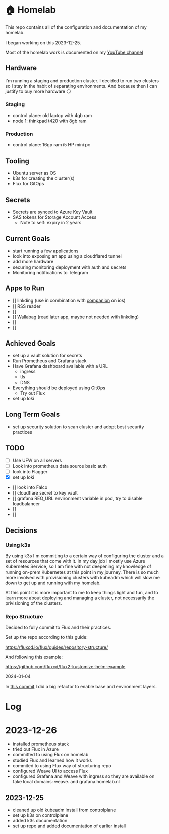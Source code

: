 # 🏠 Homelab

This repo contains all of the configuration and documentation of my homelab.

I began working on this 2023-12-25.

Most of the homelab work is documented on my [YouTube channel](https://www.youtube.com/channel/UCDAck-gFPTrgTx_qp59-bQA)

## Hardware

I'm running a staging and production cluster. I decided to run two clusters so I stay in the habit of separating environments. And because then I can justify to buy more hardware 😏

### Staging

* control plane: old laptop with 4gb ram
* node 1: thinkpad t420 with 8gb ram


### Production

* control plane: 16gp ram i5 HP mini pc

## Tooling

* Ubuntu server as OS
* k3s for creating the cluster(s)
* Flux for GitOps

## Secrets

* Secrets are synced to Azure Key Vault
* SAS tokens for Storage Account Access
  * Note to self: expiry in 2 years


## Current Goals

* start running a few applications
* look into exposing an app using a cloudflared tunnel
* add more hardware
* securing monitoring deployment with auth and secrets
* Monitoring notifications to Telegram

## Apps to Run

* [] linkding (use in combination with [companion](https://github.com/acez/bookmark-companion) on ios)
* [] RSS reader
* [] 
* [] Wallabag (read later app, maybe not needed with linkding)
* [] 
* [] 

## Achieved Goals

* set up a vault solution for secrets
* Run Prometheus and Grafana stack
* Have Grafana dashboard available with a URL
  * ingress
  * tls
  * DNS
* Everything should be deployed using GitOps
  * Try out Flux
* set up loki

## Long Term Goals

* set up security solution to scan cluster and adopt best security practices

## TODO

* [ ] Use UFW on all servers
* [ ] Look into prometheus data source basic auth
* [ ] look into Flagger
* [x] set up loki
* [] look into Falco
* [] cloudflare secret to key vault
* [] grafana REQ_URL environment variable in pod, try to disable loadbalancer
* [] 
* [] 

## Decisions

### Using k3s

By using k3s I'm commiting to a certain way of configuring the cluster and a set of resources that come with it. In my day job I mostly use Azure Kubernetes Service, so I am fine with not deepening my knowledge of running on-prem Kubernetes at this point in my journey. There is so much more involved with provisioning clusters with kubeadm which will slow me down to get up and running with my homelab.

At this point it is more important to me to keep things light and fun, and to learn more about deploying and managing a cluster, not necessarily the privisioning of the clusters.

### Repo Structure

Decided to fully commit to Flux and their practices.

Set up the repo according to this guide:

https://fluxcd.io/flux/guides/repository-structure/

And following this example:

https://github.com/fluxcd/flux2-kustomize-helm-example


2024-01-04

In [this commit](https://github.com/mischavandenburg/homelab/commit/3a65ae4707b633929f89cdc09490595ccfb9470b) I did a big refactor to enable base and environment layers.

# Log

# 2023-12-26

* installed prometheus stack
* tried out Flux in Azure
* committed to using Flux on homelab
* studied Flux and learned how it works
* commited to using Flux way of structuring repo
* configured Weave UI to access Flux
* configured Grafana and Weave with ingress so they are available on fake local domains: weave. and grafana.homelab.nl


## 2023-12-25

* cleaned up old kubeadm install from controlplane
* set up k3s on controlplane
* added k3s documentation
* set up repo and added documentation of earlier install
